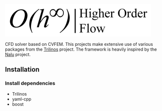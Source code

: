 ![HOFlowLogo](hoflow_logo.png "Logo to show the spirit of the project")

CFD solver based on CVFEM. This projects make extensive use of various packages from the [Trilinos](https://www.trilinos.org) project.
The framework is heavily inspired by the [Nalu](https://github.com/NaluCFD/Nalu) project.

## Installation
### Install dependencies
- Trilinos
- yaml-cpp
- boost
